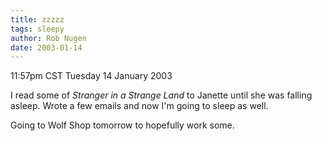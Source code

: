 ```yaml
---
title: zzzzz
tags: sleepy
author: Rob Nugen
date: 2003-01-14
---
```


<p class=date>11:57pm CST Tuesday 14 January 2003</p>

<p>I read some of <em>Stranger in a Strange Land</em> to Janette until
she was falling asleep.  Wrote a few emails and now I'm going to sleep
as well.</p>

<p>Going to Wolf Shop tomorrow to hopefully work some.</p>
